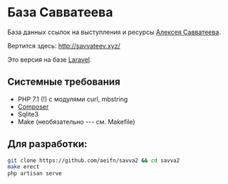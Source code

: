 # База Савватеева

База данных ссылок на выступления и ресурсы [Алексея Савватеева](https://ru.wikipedia.org/wiki/Савватеев,_Алексей_Владимирович).

Вертится здесь: http://savvateev.xyz/

Это версия на базе [Laravel](https://laravel.com).

## Системные требования

* PHP 7.1 (!) с модулями curl, mbstring
* [Composer](http://getcomposer.org)
* Sqlite3
* Make (необязательно --- см. Makefile)


## Для разработки:

```bash
git clone https://github.com/aeifn/savva2 && cd savva2
make erect
php artisan serve
```
